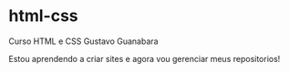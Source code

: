 # html-css
 Curso HTML e CSS Gustavo Guanabara

Estou aprendendo a criar sites e agora vou gerenciar meus repositorios!
